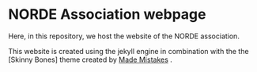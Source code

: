 # NORDE Association webpage

Here, in this repository, we host the website of the NORDE association.

This website is created using the jekyll engine in combination with the the [Skinny Bones] theme created by [Made Mistakes](http://mademistakes.com) .
